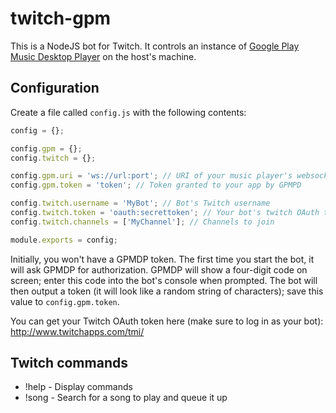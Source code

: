 # twitch-gpm

This is a NodeJS bot for Twitch. It controls an instance of [Google Play Music Desktop Player](https://github.com/MarshallOfSound/Google-Play-Music-Desktop-Player-UNOFFICIAL-) on the host's machine.

## Configuration

Create a file called `config.js` with the following contents:

```javascript
config = {};

config.gpm = {};
config.twitch = {};

config.gpm.uri = 'ws://url:port'; // URI of your music player's websocket interface 
config.gpm.token = 'token'; // Token granted to your app by GPMPD

config.twitch.username = 'MyBot'; // Bot's Twitch username
config.twitch.token = 'oauth:secrettoken'; // Your bot's twitch OAuth token
config.twitch.channels = ['MyChannel']; // Channels to join

module.exports = config;
```

Initially, you won't have a GPMDP token. The first time you start the bot, it will ask GPMDP for authorization. GPMDP will show a four-digit code on screen; enter this code into the bot's console when prompted. The bot will then output a token (it will look like a random string of characters); save this value to `config.gpm.token`.

You can get your Twitch OAuth token here (make sure to log in as your bot): http://www.twitchapps.com/tmi/

## Twitch commands

* !help - Display commands
* !song - Search for a song to play and queue it up

